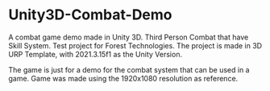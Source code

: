 # Unity3D-Combat-Demo
A combat game demo made in Unity 3D. Third Person Combat that have Skill System. Test project for Forest Technologies.
The project is made in 3D URP Template, with 2021.3.15f1 as the Unity Version.

The game is just for a demo for the combat system that can be used in a game.
Game was made using the 1920x1080 resolution as reference.
